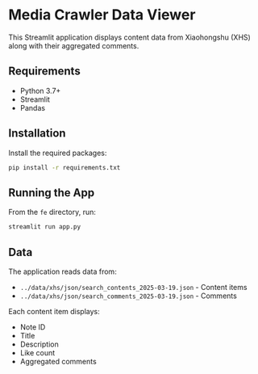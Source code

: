 # Media Crawler Data Viewer

This Streamlit application displays content data from Xiaohongshu (XHS) along with their aggregated comments.

## Requirements

- Python 3.7+
- Streamlit
- Pandas

## Installation

Install the required packages:

```bash
pip install -r requirements.txt
```

## Running the App

From the `fe` directory, run:

```bash
streamlit run app.py
```

## Data

The application reads data from:
- `../data/xhs/json/search_contents_2025-03-19.json` - Content items
- `../data/xhs/json/search_comments_2025-03-19.json` - Comments

Each content item displays:
- Note ID
- Title
- Description
- Like count
- Aggregated comments
